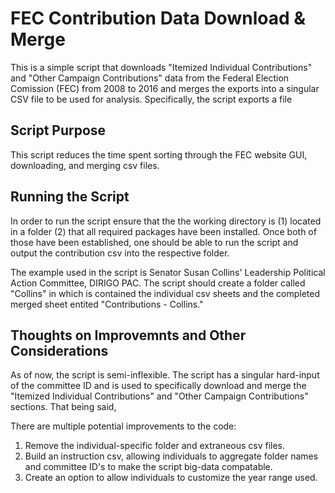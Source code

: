 # FEC Contribution Data Download & Merge
This is a simple script that downloads "Itemized Individual Contributions" and "Other Campaign Contributions" data from the Federal Election Comission (FEC) from 2008 to 2016 and merges the exports into a singular CSV file to be used for analysis. Specifically,  the script exports a file 

## Script Purpose
This script reduces the time spent sorting through the FEC website GUI, downloading, and merging csv files. 

## Running the Script
In order to run the script ensure that the the working directory is (1) located in a folder (2) that all required packages have been installed. Once both of those have been established, one should be able to run the script and output the contribution csv into the respective folder. 

The example used in the script is Senator Susan Collins' Leadership Political Action Committee, DIRIGO PAC. The script should create a folder called "Collins" in which is contained the individual csv sheets and the completed merged sheet entited "Contributions - Collins."

## Thoughts on Improvemnts and Other Considerations

As of now, the script is semi-inflexible. The script has a singular hard-input of the committee ID and is used to specifically download and merge the "Itemized Individual Contributions" and "Other Campaign Contributions" sections. That being said,  

There are multiple potential improvements to the code:
1. Remove the individual-specific folder and extraneous csv files. 
2. Build an instruction csv, allowing individuals to aggregate folder names and committee ID's to make the script big-data compatable. 
3. Create an option to allow individuals to customize the year range used.

